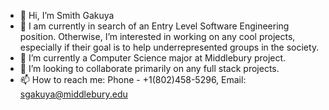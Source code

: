 - 👋 Hi, I’m Smith Gakuya
- 👀 I am currently in search of an Entry Level Software Engineering position. Otherwise, I’m interested in working on any cool projects, especially if     their goal is to help underrepresented groups in the society.
- 🌱 I’m currently a Computer Science major at Middlebury project.
- 💞️ I’m looking to collaborate primarily on any full stack projects.
- 📫 How to reach me: Phone - +1(802)458-5296, Email: sgakuya@middlebury.edu

<!---
Sgakuya/Sgakuya is a ✨ special ✨ repository because its `README.md` (this file) appears on your GitHub profile.
You can click the Preview link to take a look at your changes.
--->
